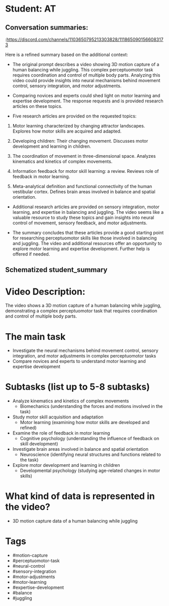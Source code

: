 # Student: AT

## Conversation summaries:

:https://discord.com/channels/1103650795213303828/1118650901566083173

 Here is a refined summary based on the additional context:

- The original prompt describes a video showing 3D motion capture of a human balancing while juggling. This complex perceptuomotor task requires coordination and control of multiple body parts. Analyzing this video could provide insights into neural mechanisms behind movement control, sensory integration, and motor adjustments.

- Comparing novices and experts could shed light on motor learning and expertise development. The response requests and is provided research articles on these topics.

- Five research articles are provided on the requested topics:

1. Motor learning characterized by changing attractor landscapes. Explores how motor skills are acquired and adapted. 

2. Developing children: Their changing movement. Discusses motor development and learning in children.

3. The coordination of movement in three-dimensional space. Analyzes kinematics and kinetics of complex movements.

4. Information feedback for motor skill learning: a review. Reviews role of feedback in motor learning.

5. Meta-analytical definition and functional connectivity of the human vestibular cortex. Defines brain areas involved in balance and spatial orientation.

- Additional research articles are provided on sensory integration, motor learning, and expertise in balancing and juggling. The video seems like a valuable resource to study these topics and gain insights into neural control of movement, sensory feedback, and motor adjustments.

- The summary concludes that these articles provide a good starting point for researching perceptuomotor skills like those involved in balancing and juggling. The video and additional resources offer an opportunity to explore motor learning and expertise development. Further help is offered if needed.



## Schematized student_summary

# Video Description: 
The video shows a 3D motion capture of a human balancing while juggling, demonstrating a complex perceptuomotor task that requires coordination and control of multiple body parts.

# The main task
 - Investigate the neural mechanisms behind movement control, sensory integration, and motor adjustments in complex perceptuomotor tasks
 - Compare novices and experts to understand motor learning and expertise development

# Subtasks (list up to 5-8 subtasks)
 - Analyze kinematics and kinetics of complex movements
    - Biomechanics (understanding the forces and motions involved in the task)
 - Study motor skill acquisition and adaptation
    - Motor learning (examining how motor skills are developed and refined)
 - Examine the role of feedback in motor learning
    - Cognitive psychology (understanding the influence of feedback on skill development)
 - Investigate brain areas involved in balance and spatial orientation
    - Neuroscience (identifying neural structures and functions related to the task)
 - Explore motor development and learning in children
    - Developmental psychology (studying age-related changes in motor skills)

# What kind of data is represented in the video?
- 3D motion capture data of a human balancing while juggling

# Tags
- #motion-capture
- #perceptuomotor-task
- #neural-control
- #sensory-integration
- #motor-adjustments
- #motor-learning
- #expertise-development
- #balance
- #juggling


